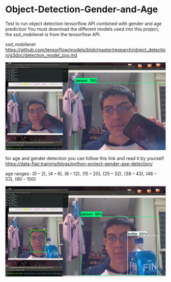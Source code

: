 # Object-Detection-Gender-and-Age
Test to run object detection tensorflow API combined with gender and age prediction
You must download the different models used into this project, the ssd_mobilenet is from the tensorflow API.

ssd_mobilenet https://github.com/tensorflow/models/blob/master/research/object_detection/g3doc/detection_model_zoo.md

![](https://github.com/MiguelBenalcazar/Object-Detection-Gender-and-Age/blob/master/test.jpg)

for age and gender detection you can follow this link and read it by yourself
https://data-flair.training/blogs/python-project-gender-age-detection/


age ranges- (0 – 2), (4 – 6), (8 – 12), (15 – 20), (25 – 32), (38 – 43), (48 – 53), (60 – 100)


![](https://github.com/MiguelBenalcazar/Object-Detection-Gender-and-Age/blob/master/test1.jpg)

